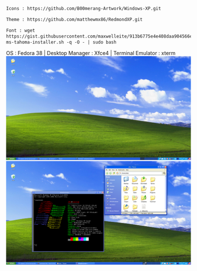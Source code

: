 ```
Icons : https://github.com/B00merang-Artwork/Windows-XP.git
```
```
Theme : https://github.com/matthewmx86/RedmondXP.git
```
```
Font : wget https://gist.githubusercontent.com/maxwelleite/913b6775e4e408daa904566eb375b090/raw/ttf-ms-tahoma-installer.sh -q -O - | sudo bash
``` 
OS : Fedora 38 | Desktop Manager : Xfce4 | Terminal Emulator : xterm
![ss1](/screenshots/desktop.png)
![ss2](/screenshots/terminal%20and%20folders.png)
